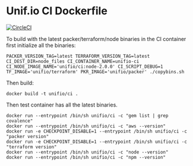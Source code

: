# Unif.io CI Dockerfile
[![CircleCI](https://circleci.com/gh/unifio/dockerfile-ci.svg?style=svg)](https://circleci.com/gh/unifio/dockerfile-ci)

To build with the latest packer/terraform/node binaries in the CI container first initialize all the binaries:

```
PACKER_VERSION_TAG=latest TERRAFORM_VERSION_TAG=latest CI_DEST_DIR=node_files CI_CONTAINER_NAME=unifio-ci CI_NODE_IMAGE_NAME='unifio/ci:node-2.0.0' CI_SCRIPT_DEBUG=1 TF_IMAGE='unifio/terraform' PKR_IMAGE='unifio/packer' ./copybins.sh
```

Then build:

```
docker build -t unifio/ci .
```

Then test container has all the latest binaries.

```
docker run --entrypoint /bin/sh unifio/ci -c "gem list | grep covalence"
docker run --entrypoint /bin/sh unifio/ci -c "aws --version"
docker run -e CHECKPOINT_DISABLE=1 --entrypoint /bin/sh unifio/ci -c "packer version"
docker run -e CHECKPOINT_DISABLE=1 --entrypoint /bin/sh unifio/ci -c "terraform version"
docker run --entrypoint /bin/sh unifio/ci -c "node --version"
docker run --entrypoint /bin/sh unifio/ci -c "npm --version"
```

